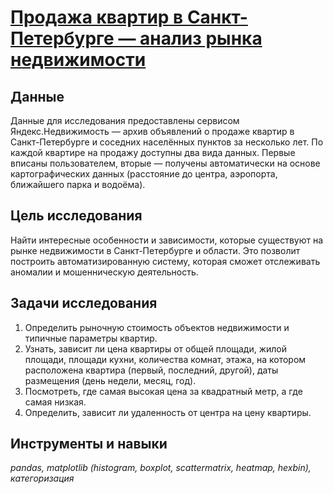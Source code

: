 # [Продажа квартир в Санкт-Петербурге — анализ рынка недвижимости](https://github.com/polina-mokretsova/portfolio/blob/main/realty_sales_analysis/realty_sales_analysis.ipynb)
## Данные 
Данные для исследования предоставлены сервисом Яндекс.Недвижимость — архив объявлений о продаже квартир в Санкт-Петербурге и соседних населённых пунктов за несколько лет. По каждой квартире на продажу доступны два вида данных. Первые вписаны пользователем, вторые — получены автоматически на основе картографических данных (расстояние до центра, аэропорта, ближайшего парка и водоёма).

## Цель исследования
Найти интересные особенности и зависимости, которые существуют на рынке недвижимости в Санкт-Петербурге и области. Это позволит построить автоматизированную систему, которая сможет отслеживать аномалии и мошенническую деятельность.

## Задачи исследования
1. Определить рыночную стоимость объектов недвижимости и типичные параметры квартир. 
2. Узнать, зависит ли цена квартиры от общей площади, жилой площади, площади кухни, количества комнат, этажа, на котором расположена квартира (первый, последний, другой), даты размещения (день недели, месяц, год). 
3. Посмотреть, где самая высокая цена за квадратный метр, а где самая низкая.
4. Определить, зависит ли удаленность от центра на цену квартиры.

## Инструменты и навыки
*pandas, matplotlib (histogram, boxplot, scattermatrix, heatmap, hexbin), категоризация*
